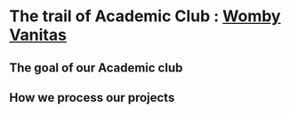 # The trail of Academic Club : [Womby Vanitas](https://strangecharmsailer.notion.site/Teamspace-Home-b96df80e1abf4e4392d7445ff5820a12?pvs=4)
## The goal of our Academic club

## How we process our projects
